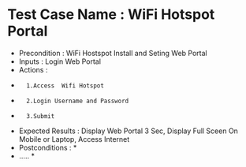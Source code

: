 # Test Case Name : WiFi Hotspot Portal #
* Precondition : WiFi Hostspot Install and Seting Web Portal 
* Inputs :  Login Web Portal
* Actions :  
*       1.Access  Wifi Hotspot
*       2.Login Username and Password
*       3.Submit
* Expected Results :  Display Web Portal 3 Sec, Display Full Sceen On Mobile or Laptop, Access Internet 
* Postconditions : *
* ..... *
